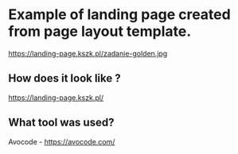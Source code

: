 # Example of landing page created from page layout template.
https://landing-page.kszk.pl/zadanie-golden.jpg

## How does it look like ?
https://landing-page.kszk.pl/

## What tool was used?
Avocode - https://avocode.com/
